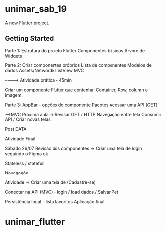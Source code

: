 # unimar_sab_19

A new Flutter project.

## Getting Started

Parte 1:
Estrutura do projeto Flutter
Componentes básicos
Árvore de Widgets

Parte 2:
Criar componentes próprios
Lista de componentes
Modelos de dados
Assets/Networdk
ListView
MVC

---->
Atividade prática - 45min

Criar um componente Flutter que contenha:
Container, Row, column e imagem.

Parte 3:
AppBar - opções do componente
Pacotes
Acessar uma API (GET)

-->MVC
Próxima aula ->
Revisar GET / HTTP
Navegação entre tela
Consumir API / Criar novas telas

Post DATA

Atividade Final

Sábado 26/07
Revisão dos componentes => Criar uma tela de login seguindo o Figma ok

Stateless / statefull

Navegação

Atividade => Criar uma tela de (Cadastre-se) 

Conectar na API (MVC) - login / load dados / Salvar Pet


Persistência local - lista favoritos
Aplicação final





# unimar_flutter
